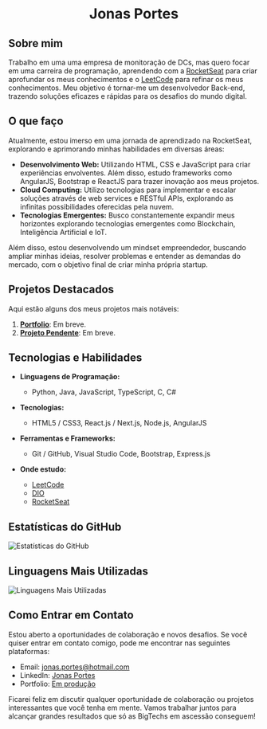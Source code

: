 <h1 align="center">Jonas Portes</h1>

## Sobre mim

Trabalho em uma uma empresa de monitoração de DCs, mas quero focar em uma carreira de programação, aprendendo com a [RocketSeat](https://app.rocketseat.com.br/me/jonasportes) para criar aprofundar os meus conhecimentos e o [LeetCode](https://leetcode.com/u/Jonas_Portes) para refinar os meus conhecimentos. Meu objetivo é tornar-me um desenvolvedor Back-end, trazendo soluções eficazes e rápidas para os desafios do mundo digital.

## O que faço

Atualmente, estou imerso em uma jornada de aprendizado na RocketSeat, explorando e aprimorando minhas habilidades em diversas áreas:

- **Desenvolvimento Web:** Utilizando HTML, CSS e JavaScript para criar experiências envolventes. Além disso, estudo frameworks como AngularJS, Bootstrap e ReactJS para trazer inovação aos meus projetos.
- **Cloud Computing:** Utilizo tecnologias para implementar e escalar soluções através de web services e RESTful APIs, explorando as infinitas possibilidades oferecidas pela nuvem.
- **Tecnologias Emergentes:** Busco constantemente expandir meus horizontes explorando tecnologias emergentes como Blockchain, Inteligência Artificial e IoT.

Além disso, estou desenvolvendo um mindset empreendedor, buscando ampliar minhas ideias, resolver problemas e entender as demandas do mercado, com o objetivo final de criar minha própria startup.

## Projetos Destacados

Aqui estão alguns dos meus projetos mais notáveis:

1. **[Portfolio](#)**: Em breve.
2. **[Projeto Pendente](#)**: Em breve.

## Tecnologias e Habilidades

- **Linguagens de Programação:**
  - Python, Java, JavaScript, TypeScript, C, C#

- **Tecnologias:**
  - HTML5 / CSS3, React.js / Next.js, Node.js, AngularJS
  
- **Ferramentas e Frameworks:**
  - Git / GitHub, Visual Studio Code, Bootstrap, Express.js

- **Onde estudo:**
  - [LeetCode](https://leetcode.com/u/Jonas_Portes/)
  - [DIO](https://www.dio.me/users/jonas_portes)
  - [RocketSeat](https://app.rocketseat.com.br/me/jonasportes)
 
## Estatísticas do GitHub

![Estatísticas do GitHub](https://github-readme-stats.vercel.app/api?username=Jonas-Portes&show_icons=true)

## Linguagens Mais Utilizadas

![Linguagens Mais Utilizadas](https://github-readme-stats.vercel.app/api/top-langs/?username=Jonas-Portes&layout=compact)

## Como Entrar em Contato

Estou aberto a oportunidades de colaboração e novos desafios. Se você quiser entrar em contato comigo, pode me encontrar nas seguintes plataformas:

- Email: <a href="mailto:jonas.portes@hotmail.com" target="_blank">jonas.portes@hotmail.com</a>
- LinkedIn: <a href="https://br.linkedin.com/in/jonas-portes" target="_blank">Jonas Portes</a>
- Portfolio: <a href="#">Em produção</a>

Ficarei feliz em discutir qualquer oportunidade de colaboração ou projetos interessantes que você tenha em mente. Vamos trabalhar juntos para alcançar grandes resultados que só as BigTechs em ascessão conseguem!
